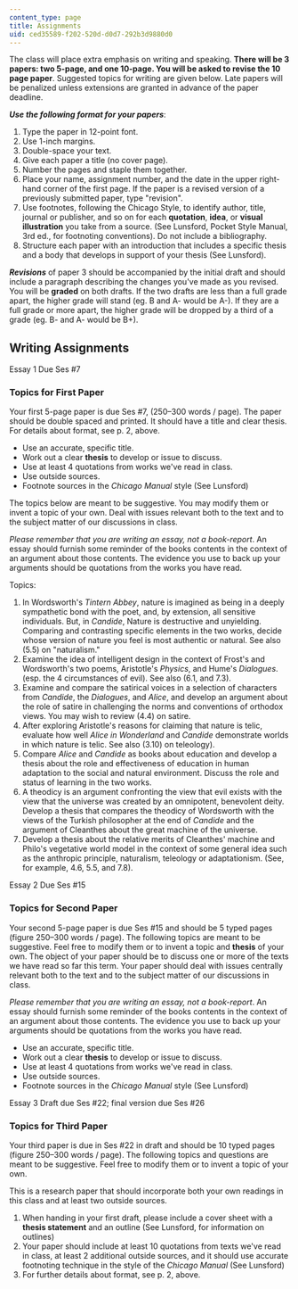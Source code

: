 ```yaml
---
content_type: page
title: Assignments
uid: ced35589-f202-520d-d0d7-292b3d9880d0
---
```


The class will place extra emphasis on writing and speaking. **There will be 3 papers: two 5-page, and one 10-page. You will be asked to revise the 10 page paper**. Suggested topics for writing are given below. Late papers will be penalized unless extensions are granted in advance of the paper deadline.

**_Use the following format for your papers_**:

1.  Type the paper in 12-point font.
2.  Use 1-inch margins.
3.  Double-space your text.
4.  Give each paper a title (no cover page).
5.  Number the pages and staple them together.
6.  Place your name, assignment number, and the date in the upper right-hand corner of the first page. If the paper is a revised version of a previously submitted paper, type "revision".
7.  Use footnotes, following the Chicago Style, to identify author, title, journal or publisher, and so on for each **quotation**, **idea**, or **visual illustration** you take from a source. (See Lunsford, Pocket Style Manual, 3rd ed., for footnoting conventions). Do not include a bibliography.
8.  Structure each paper with an introduction that includes a specific thesis and a body that develops in support of your thesis (See Lunsford).

**_Revisions_** of paper 3 should be accompanied by the initial draft and should include a paragraph describing the changes you've made as you revised. You will be **graded** on both drafts. If the two drafts are less than a full grade apart, the higher grade will stand (eg. B and A- would be A-). If they are a full grade or more apart, the higher grade will be dropped by a third of a grade (eg. B- and A- would be B+).

Writing Assignments
-------------------

Essay 1 Due Ses #7

### Topics for First Paper

Your first 5-page paper is due Ses #7, (250–300 words / page). The paper should be double spaced and printed. It should have a title and clear thesis. For details about format, see p. 2, above.

*   Use an accurate, specific title.
*   Work out a clear **thesis** to develop or issue to discuss.
*   Use at least 4 quotations from works we've read in class.
*   Use outside sources.
*   Footnote sources in the _Chicago Manual_ style (See Lunsford)

The topics below are meant to be suggestive. You may modify them or invent a topic of your own. Deal with issues relevant both to the text and to the subject matter of our discussions in class.

_Please remember that you are writing an essay, not a book-report_. An essay should furnish some reminder of the books contents in the context of an argument about those contents. The evidence you use to back up your arguments should be quotations from the works you have read.

Topics:

1.  In Wordsworth's _Tintern Abbey_, nature is imagined as being in a deeply sympathetic bond with the poet, and, by extension, all sensitive individuals. But, in _Candide_, Nature is destructive and unyielding. Comparing and contrasting specific elements in the two works, decide whose version of nature you feel is most authentic or natural. See also (5.5) on "naturalism."
2.  Examine the idea of intelligent design in the context of Frost's and Wordsworth's two poems, Aristotle's _Physics_, and Hume's _Dialogues_. (esp. the 4 circumstances of evil). See also (6.1, and 7.3).
3.  Examine and compare the satirical voices in a selection of characters from _Candide_, the _Dialogues_, and _Alice_, and develop an argument about the role of satire in challenging the norms and conventions of orthodox views. You may wish to review (4.4) on satire.
4.  After exploring Aristotle's reasons for claiming that nature is telic, evaluate how well _Alice in Wonderland_ and _Candide_ demonstrate worlds in which nature is telic. See also (3.10) on teleology).
5.  Compare _Alice_ and _Candide_ as books about education and develop a thesis about the role and effectiveness of education in human adaptation to the social and natural environment. Discuss the role and status of learning in the two works.
6.  A theodicy is an argument confronting the view that evil exists with the view that the universe was created by an omnipotent, benevolent deity. Develop a thesis that compares the theodicy of Wordsworth with the views of the Turkish philosopher at the end of _Candide_ and the argument of Cleanthes about the great machine of the universe.
7.  Develop a thesis about the relative merits of Cleanthes' machine and Philo's vegetative world model in the context of some general idea such as the anthropic principle, naturalism, teleology or adaptationism. (See, for example, 4.6, 5.5, and 7.8).

Essay 2 Due Ses #15

### Topics for Second Paper

Your second 5-page paper is due Ses #15 and should be 5 typed pages (figure 250–300 words / page). The following topics are meant to be suggestive. Feel free to modify them or to invent a topic and **thesis** of your own. The object of your paper should be to discuss one or more of the texts we have read so far this term. Your paper should deal with issues centrally relevant both to the text and to the subject matter of our discussions in class.

_Please remember that you are writing an essay, not a book-report_. An essay should furnish some reminder of the books contents in the context of an argument about those contents. The evidence you use to back up your arguments should be quotations from the works you have read.

*   Use an accurate, specific title.
*   Work out a clear **thesis** to develop or issue to discuss.
*   Use at least 4 quotations from works we've read in class.
*   Use outside sources.
*   Footnote sources in the _Chicago Manual_ style (See Lunsford)

Essay 3 Draft due Ses #22; final version due Ses #26

### Topics for Third Paper

Your third paper is due in Ses #22 in draft and should be 10 typed pages (figure 250–300 words / page). The following topics and questions are meant to be suggestive. Feel free to modify them or to invent a topic of your own.

This is a research paper that should incorporate both your own readings in this class and at least two outside sources.

1.  When handing in your first draft, please include a cover sheet with a **thesis statement** and an outline (See Lunsford, for information on outlines)
2.  Your paper should include at least 10 quotations from texts we've read in class, at least 2 additional outside sources, and it should use accurate footnoting technique in the style of the _Chicago Manual_ (See Lunsford)
3.  For further details about format, see p. 2, above.